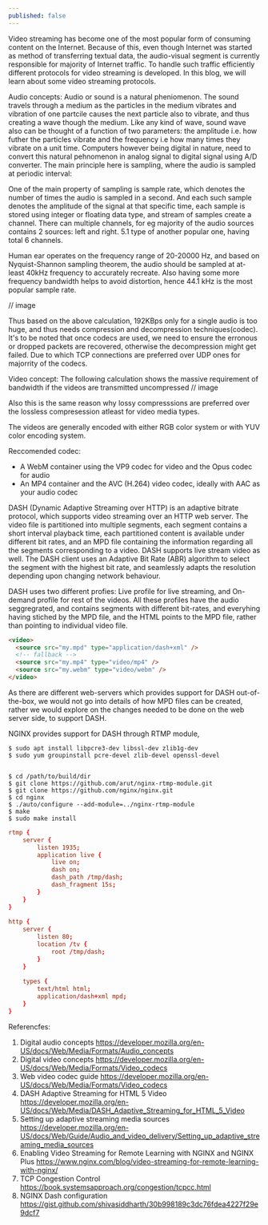 ```yaml
---
published: false
---
```

Video streaming has become one of the most popular form of consuming content on the Internet. Because of this, even though Internet was started as method of transferring textual data, the audio-visual segment is currently responsible for majority of Internet traffic. To handle such traffic efficiently different protocols for video streaming is developed. In this blog, we will learn about some video streaming protocols.

Audio concepts:
Audio or sound is a natural pheniomenon. The sound travels through a medium as the particles in the medium vibrates and vibration of one partcile causes the next particle also to vibrate, and thus creating a wave though the medium. Like any kind of wave, sound wave also can be thought of a function of two parameters: the amplitude i.e. how futher the particles vibrate and the frequency i.e how many times they vibrate on a unit time. Computers however being digital in nature, need to convert this natural pehnomenon in analog signal to digital signal using A/D converter. The main principle here is sampling, where the audio is sampled at periodic interval:

One of the main property of sampling is sample rate, which denotes the number of times the audio is sampled in a second. And each such sample denotes the amplitude of the signal at that specific time, each sample is stored using integer or floating data type, and stream of samples create a channel. There can multiple channels, for eg majority of the audio sources contains 2 sources: left and right. 5.1 type of another popular one, having total 6 channels.

Human ear operates on the frequency range of 20-20000 Hz, and based on Nyquist-Shannon sampling theorem, the audio should be sampled at at-least 40kHz frequency to accurately recreate. Also having some more frequency bandwidth helps to avoid distortion, hence 44.1 kHz is the most popular sample rate. 

// image

Thus based on the above calculation, 192KBps only for a single audio is too huge, and thus needs compression and decompression techniques(codec). It's to be noted that once codecs are used, we need to ensure the erronous or dropped packets are recovered, otherwise the decompression might get failed. Due to which TCP connections are preferred over UDP ones for majorrity of the codecs.

Video concept:
The following calculation shows the massive requirement of bandwidth if the videos are transmitted uncompressed
// image

Also this is the same reason why lossy compresssions are preferred over the lossless compresession atleast for video media types.

The videos are generally encoded with either RGB color system or with YUV color encoding system.

Reccomended codec: 
- A WebM container using the VP9 codec for video and the Opus codec for audio
- An MP4 container and the AVC (H.264) video codec, ideally with AAC as your audio codec

DASH (Dynamic Adaptive Streaming over HTTP) is an adaptive bitrate protocol, which supports video streaming over an HTTP web server. The video file is partitioned into multiple segments, each segment contains a short interval playback time, each partitioned content is available under different bit rates, and an MPD file containing the information regarding all the segments corresponding to a video. DASH supports live stream video as well. The DASH client uses an Adaptive Bit Rate (ABR) algorithm to select the segment with the highest bit rate, and seamlessly adapts the resolution depending upon changing network behaviour.

DASH uses two different profies: Live profile for live streaming, and On-demand profile for rest of the videos. All these profiles have the audio seggregrated, and contains segments with different bit-rates, and everyhing having stiched by the MPD file, and the HTML points to the MPD file, rather than pointing to individual video file.

```html
<video>
  <source src="my.mpd" type="application/dash+xml" />
  <!-- fallback -->
  <source src="my.mp4" type="video/mp4" />
  <source src="my.webm" type="video/webm" />
</video>
```
As there are different web-servers which provides support for DASH out-of-the-box, we would not go into details of how MPD files can be created, rather we would explore on the changes needed to be done on the web server side, to support DASH.

NGINX provides support for DASH through RTMP module, 

```
$ sudo apt install libpcre3-dev libssl-dev zlib1g-dev
$ sudo yum groupinstall pcre-devel zlib-devel openssl-devel


$ cd /path/to/build/dir
$ git clone https://github.com/arut/nginx-rtmp-module.git
$ git clone https://github.com/nginx/nginx.git
$ cd nginx
$ ./auto/configure --add-module=../nginx-rtmp-module
$ make
$ sudo make install

```

```conf
rtmp { 
    server { 
        listen 1935; 
        application live { 
            live on; 
            dash on; 
            dash_path /tmp/dash; 
            dash_fragment 15s; 
        } 
    } 
} 
 
http { 
    server { 
        listen 80; 
        location /tv { 
            root /tmp/dash; 
        } 
    }
 
    types {
        text/html html;
        application/dash+xml mpd;
    } 
}
```








Referencfes:
1. Digital audio concepts https://developer.mozilla.org/en-US/docs/Web/Media/Formats/Audio_concepts
2. Digital video concepts https://developer.mozilla.org/en-US/docs/Web/Media/Formats/Video_codecs
3. Web video codec guide https://developer.mozilla.org/en-US/docs/Web/Media/Formats/Video_codecs
4. DASH Adaptive Streaming for HTML 5 Video https://developer.mozilla.org/en-US/docs/Web/Media/DASH_Adaptive_Streaming_for_HTML_5_Video
5. Setting up adaptive streaming media sources https://developer.mozilla.org/en-US/docs/Web/Guide/Audio_and_video_delivery/Setting_up_adaptive_streaming_media_sources
6. Enabling Video Streaming for Remote Learning with NGINX and NGINX Plus https://www.nginx.com/blog/video-streaming-for-remote-learning-with-nginx/
7. TCP Congestion Control https://book.systemsapproach.org/congestion/tcpcc.html
8. NGINX Dash configuration https://gist.github.com/shivasiddharth/30b998189c3dc76fdea4227f29e9dcf7

